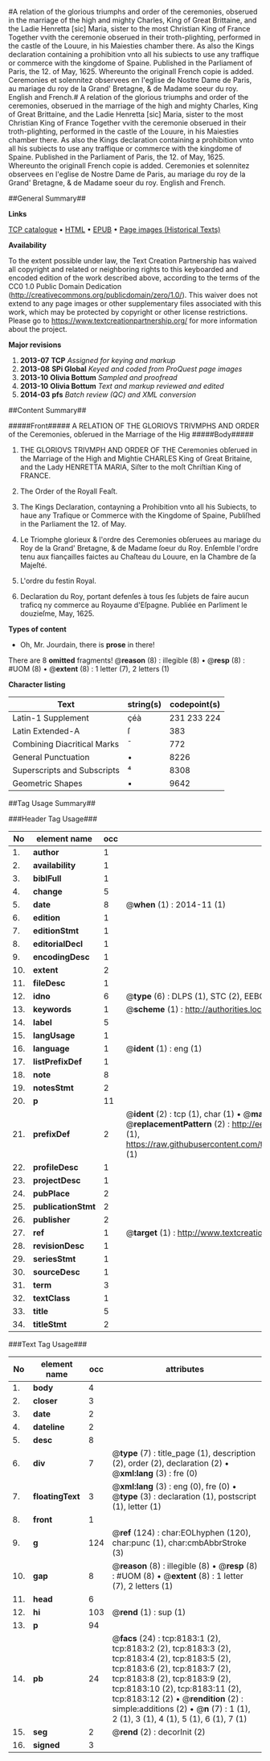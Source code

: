 #A relation of the glorious triumphs and order of the ceremonies, obserued in the marriage of the high and mighty Charles, King of Great Brittaine, and the Ladie Henretta [sic] Maria, sister to the most Christian King of France Together vvith the ceremonie obserued in their troth-plighting, performed in the castle of the Louure, in his Maiesties chamber there. As also the Kings declaration containing a prohibition vnto all his subiects to use any traffique or commerce with the kingdome of Spaine. Published in the Parliament of Paris, the 12. of May, 1625. Whereunto the originall French copie is added. Ceremonies et solennitez observees en l'eglise de Nostre Dame de Paris, au mariage du roy de la Grand' Bretagne, & de Madame soeur du roy. English and French.#
A relation of the glorious triumphs and order of the ceremonies, obserued in the marriage of the high and mighty Charles, King of Great Brittaine, and the Ladie Henretta [sic] Maria, sister to the most Christian King of France Together vvith the ceremonie obserued in their troth-plighting, performed in the castle of the Louure, in his Maiesties chamber there. As also the Kings declaration containing a prohibition vnto all his subiects to use any traffique or commerce with the kingdome of Spaine. Published in the Parliament of Paris, the 12. of May, 1625. Whereunto the originall French copie is added.
Ceremonies et solennitez observees en l'eglise de Nostre Dame de Paris, au mariage du roy de la Grand' Bretagne, & de Madame soeur du roy. English and French.

##General Summary##

**Links**

[TCP catalogue](http://www.ota.ox.ac.uk/tcp/)  • 
[HTML](http://tei.it.ox.ac.uk/tcp/Texts-HTML/free/A18/A18468.html)  • 
[EPUB](http://tei.it.ox.ac.uk/tcp/Texts-EPUB/free/A18/A18468.epub) • 
[Page images (Historical Texts)](https://historicaltexts.jisc.ac.uk/eebo-99843448e)

**Availability**

To the extent possible under law, the Text Creation Partnership has waived all copyright and related or neighboring rights to this keyboarded and encoded edition of the work described above, according to the terms of the CC0 1.0 Public Domain Dedication (http://creativecommons.org/publicdomain/zero/1.0/). This waiver does not extend to any page images or other supplementary files associated with this work, which may be protected by copyright or other license restrictions. Please go to https://www.textcreationpartnership.org/ for more information about the project.

**Major revisions**

1. __2013-07__ __TCP__ *Assigned for keying and markup*
1. __2013-08__ __SPi Global__ *Keyed and coded from ProQuest page images*
1. __2013-10__ __Olivia Bottum__ *Sampled and proofread*
1. __2013-10__ __Olivia Bottum__ *Text and markup reviewed and edited*
1. __2014-03__ __pfs__ *Batch review (QC) and XML conversion*

##Content Summary##

#####Front#####
A RELATION OF THE GLORIOVS TRIVMPHS AND ORDER of the Ceremonies, obſerued in the Marriage of the Hig
#####Body#####

1. THE GLORIOVS TRIVMPH AND ORDER OF THE Ceremonies obſerued in the Marriage of the High and Mightie CHARLES King of Great Britaine, and the Lady HENRETTA MARIA, Siſter to the moſt Chriſtian King of FRANCE.

1. The Order of the Royall Feaſt.

1. The Kings Declaration, contayning a Prohibition vnto all his Subiects, to haue any Trafique or Commerce with the Kingdome of Spaine, Publiſhed in the Parliament the 12. of May.

1. Le Triomphe glorieux & l'ordre des Ceremonies obſeruees au mariage du Roy de la Grand' Bretagne, & de Madame ſoeur du Roy. Enſemble l'ordre tenu aux fiançailles faictes au Chaſteau du Louure, en la Chambre de ſa Majeſté.

1. L'ordre du festin Royal.

1. Declaration du Roy, portant defenſes à tous ſes ſubjets de faire aucun traficq ny commerce au Royaume d'Eſpagne. Publiée en Parliment le douzieſme, May, 1625.

**Types of content**

  * Oh, Mr. Jourdain, there is **prose** in there!

There are 8 **omitted** fragments! 
 @__reason__ (8) : illegible (8)  •  @__resp__ (8) : #UOM (8)  •  @__extent__ (8) : 1 letter (7), 2 letters (1)

**Character listing**


|Text|string(s)|codepoint(s)|
|---|---|---|
|Latin-1 Supplement|çéà|231 233 224|
|Latin Extended-A|ſ|383|
|Combining             Diacritical Marks|̄|772|
|General Punctuation|•|8226|
|Superscripts             and Subscripts|⁴|8308|
|Geometric Shapes|▪|9642|

##Tag Usage Summary##

###Header Tag Usage###

|No|element name|occ|attributes|
|---|---|---|---|
|1.|__author__|1||
|2.|__availability__|1||
|3.|__biblFull__|1||
|4.|__change__|5||
|5.|__date__|8| @__when__ (1) : 2014-11 (1)|
|6.|__edition__|1||
|7.|__editionStmt__|1||
|8.|__editorialDecl__|1||
|9.|__encodingDesc__|1||
|10.|__extent__|2||
|11.|__fileDesc__|1||
|12.|__idno__|6| @__type__ (6) : DLPS (1), STC (2), EEBO-CITATION (1), PROQUEST (1), VID (1)|
|13.|__keywords__|1| @__scheme__ (1) : http://authorities.loc.gov/ (1)|
|14.|__label__|5||
|15.|__langUsage__|1||
|16.|__language__|1| @__ident__ (1) : eng (1)|
|17.|__listPrefixDef__|1||
|18.|__note__|8||
|19.|__notesStmt__|2||
|20.|__p__|11||
|21.|__prefixDef__|2| @__ident__ (2) : tcp (1), char (1)  •  @__matchPattern__ (2) : ([0-9\-]+):([0-9IVX]+) (1), (.+) (1)  •  @__replacementPattern__ (2) : http://eebo.chadwyck.com/downloadtiff?vid=$1&page=$2 (1), https://raw.githubusercontent.com/textcreationpartnership/Texts/master/tcpchars.xml#$1 (1)|
|22.|__profileDesc__|1||
|23.|__projectDesc__|1||
|24.|__pubPlace__|2||
|25.|__publicationStmt__|2||
|26.|__publisher__|2||
|27.|__ref__|1| @__target__ (1) : http://www.textcreationpartnership.org/docs/. (1)|
|28.|__revisionDesc__|1||
|29.|__seriesStmt__|1||
|30.|__sourceDesc__|1||
|31.|__term__|3||
|32.|__textClass__|1||
|33.|__title__|5||
|34.|__titleStmt__|2||


###Text Tag Usage###

|No|element name|occ|attributes|
|---|---|---|---|
|1.|__body__|4||
|2.|__closer__|3||
|3.|__date__|2||
|4.|__dateline__|2||
|5.|__desc__|8||
|6.|__div__|7| @__type__ (7) : title_page (1), description (2), order (2), declaration (2)  •  @__xml:lang__ (3) : fre (0)|
|7.|__floatingText__|3| @__xml:lang__ (3) : eng (0), fre (0)  •  @__type__ (3) : declaration (1), postscript (1), letter (1)|
|8.|__front__|1||
|9.|__g__|124| @__ref__ (124) : char:EOLhyphen (120), char:punc (1), char:cmbAbbrStroke (3)|
|10.|__gap__|8| @__reason__ (8) : illegible (8)  •  @__resp__ (8) : #UOM (8)  •  @__extent__ (8) : 1 letter (7), 2 letters (1)|
|11.|__head__|6||
|12.|__hi__|103| @__rend__ (1) : sup (1)|
|13.|__p__|94||
|14.|__pb__|24| @__facs__ (24) : tcp:8183:1 (2), tcp:8183:2 (2), tcp:8183:3 (2), tcp:8183:4 (2), tcp:8183:5 (2), tcp:8183:6 (2), tcp:8183:7 (2), tcp:8183:8 (2), tcp:8183:9 (2), tcp:8183:10 (2), tcp:8183:11 (2), tcp:8183:12 (2)  •  @__rendition__ (2) : simple:additions (2)  •  @__n__ (7) : 1 (1), 2 (1), 3 (1), 4 (1), 5 (1), 6 (1), 7 (1)|
|15.|__seg__|2| @__rend__ (2) : decorInit (2)|
|16.|__signed__|3||
